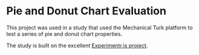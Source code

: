 Pie and Donut Chart Evaluation
========

This project was used in a study that used the Mechanical Turk platform to test a series of pie and donut chart properties.

The study is built on the excellent [Experimentr.js project](https://github.com/codementum/experimentr/blob/master/public/experimentr.js).
